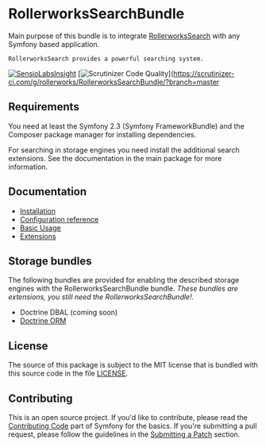 RollerworksSearchBundle
=======================

Main purpose of this bundle is to integrate [RollerworksSearch](https://github.com/rollerworks/RollerworksSearch)
with any Symfony based application.

    RollerworksSearch provides a powerful searching system.

[![SensioLabsInsight](https://insight.sensiolabs.com/projects/3a327c61-805f-4b58-b5bf-afd4a6e4ab7f/mini.png)](https://insight.sensiolabs.com/projects/3a327c61-805f-4b58-b5bf-afd4a6e4ab7f)
[![Scrutinizer Code Quality](https://scrutinizer-ci.com/g/rollerworks/RollerworksSearchBundle/badges/quality-score.png?b=master)](https://scrutinizer-ci.com/g/rollerworks/RollerworksSearchBundle/?branch=master

Requirements
------------

You need at least the Symfony 2.3 (Symfony FrameworkBundle)
and the Composer package manager for installing dependencies.

For searching in storage engines you need install the additional search extensions.
See the documentation in the main package for more information.

Documentation
-------------

* [Installation](doc/installing.md)
* [Configuration reference](doc/configuration_reference.md)
* [Basic Usage](doc/basic_usage.md)
* [Extensions](doc/extensions.md)

Storage bundles
---------------

The following bundles are provided for enabling the described storage
engines with the RollerworksSearchBundle bundle.
*These bundles are extensions, you still need the RollerworksSearchBundle!.*

* Doctrine DBAL (coming soon)
* [Doctrine ORM](https://github.com/rollerworks/rollerworks-search-doctrine-orm-bundle)

License
-------

The source of this package is subject to the MIT license that is bundled
with this source code in the file [LICENSE](LICENSE).

Contributing
------------

This is an open source project. If you'd like to contribute,
please read the [Contributing Code][1] part of Symfony for the basics. If you're submitting
a pull request, please follow the guidelines in the [Submitting a Patch][2] section.

[1]: http://symfony.com/doc/current/contributing/code/index.html
[2]: http://symfony.com/doc/current/contributing/code/patches.html#check-list
[3]: http://docutils.sourceforge.net/rst.html
[4]: http://sphinx-doc.org/
[5]: http://symfony.com/doc/current/contributing/documentation/format.html
